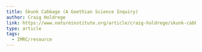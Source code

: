 ```yaml
---
title: Skunk Cabbage (A Goethian Science Inquiry)
author: Craig Holdrege
link: https://www.natureinstitute.org/article/craig-holdrege/skunk-cabbage
type: article
tags:
  - IMRC/resource
---
```

